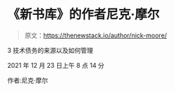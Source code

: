 # 《新书库》的作者尼克·摩尔

> 原文：<https://thenewstack.io/author/nick-moore/>

3 技术债务的来源以及如何管理

2021 年 12 月 23 日上午 8 点 14 分

作者:尼克·摩尔